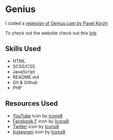 # Genius

I coded a <a href="https://www.behance.net/gallery/140483359/GENIUS-website-redesign?tracking_source=search_projects%7Cwebsite"> redesign of Genius.com by Pavel Korzh</a> 

To check out the website check out this <a href="https://richardogujawa.github.io/genius/">link</a>

## Skills Used
- HTML 
- SCSS/CSS
- JavaScript 
- README.md
- Git & Github
- PHP 

## Resources Used
- <a target="_blank" href="https://icons8.com/icon/37326/youtube">YouTube</a> icon by <a target="_blank" href="https://icons8.com">Icons8</a>
- <a target="_blank" href="https://icons8.com/icon/106163/facebook-f">Facebook F</a> icon by <a target="_blank" href="https://icons8.com">Icons8</a>
- <a target="_blank" href="https://icons8.com/icon/8824/twitter">Twitter</a> icon by <a target="_blank" href="https://icons8.com">Icons8</a>
- <a target="_blank" href="https://icons8.com/icon/32309/instagram">Instagram</a> icon by <a target="_blank" href="https://icons8.com">Icons8</a>

